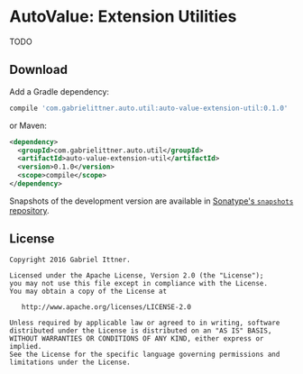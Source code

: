 # AutoValue: Extension Utilities

TODO


## Download

Add a Gradle dependency:

```groovy
compile 'com.gabrielittner.auto.util:auto-value-extension-util:0.1.0'
```

or Maven:
```xml
<dependency>
  <groupId>com.gabrielittner.auto.util</groupId>
  <artifactId>auto-value-extension-util</artifactId>
  <version>0.1.0</version>
  <scope>compile</scope>
</dependency>
```

Snapshots of the development version are available in [Sonatype's `snapshots` repository][snap].

## License


```
Copyright 2016 Gabriel Ittner.

Licensed under the Apache License, Version 2.0 (the "License");
you may not use this file except in compliance with the License.
You may obtain a copy of the License at

   http://www.apache.org/licenses/LICENSE-2.0

Unless required by applicable law or agreed to in writing, software
distributed under the License is distributed on an "AS IS" BASIS,
WITHOUT WARRANTIES OR CONDITIONS OF ANY KIND, either express or implied.
See the License for the specific language governing permissions and
limitations under the License.
```



 [auto]: https://github.com/google/auto
 [snap]: https://oss.sonatype.org/content/repositories/snapshots/
